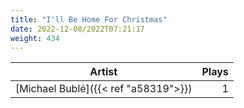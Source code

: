 ```yaml
---
title: "I'll Be Home For Christmas"
date: 2022-12-08/2022T07:21:17
weight: 434
---
```




 Artist | Plays 
----- | -----:
[Michael Bublé]({{< ref "a58319">}}) | 1
